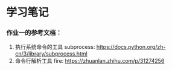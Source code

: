 # 学习笔记

### 作业一的参考文档：
  1. 执行系统命令的工具 subprocess: https://docs.python.org/zh-cn/3/library/subprocess.html
  2. 命令行解析工具 fire: https://zhuanlan.zhihu.com/p/31274256